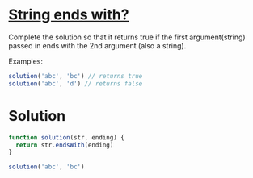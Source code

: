 # [String ends with?](https://www.codewars.com/kata/51f2d1cafc9c0f745c00037d) 

Complete the solution so that it returns true if the first argument(string) passed in ends with the 2nd argument (also a string).

Examples:

```javascript
solution('abc', 'bc') // returns true
solution('abc', 'd') // returns false
```

# Solution 

```javascript 
function solution(str, ending) {
  return str.endsWith(ending)
}

solution('abc', 'bc')
```
